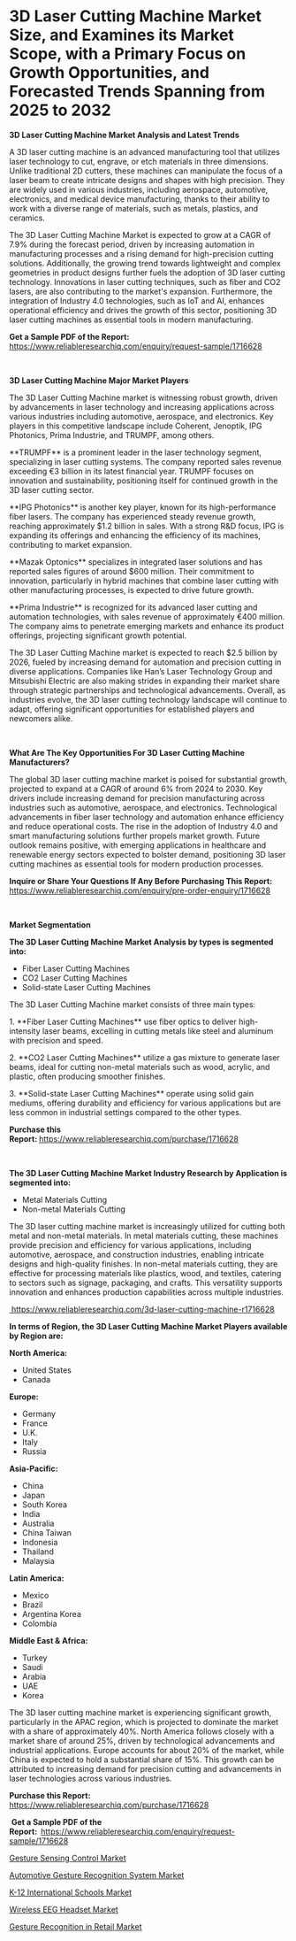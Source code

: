 <p><h1>3D Laser Cutting Machine Market Size, and Examines its Market Scope, with a Primary Focus on Growth Opportunities, and Forecasted Trends Spanning from 2025 to 2032</h1></p><p><strong>3D Laser Cutting Machine Market Analysis and Latest Trends</strong></p>
<p><p>A 3D laser cutting machine is an advanced manufacturing tool that utilizes laser technology to cut, engrave, or etch materials in three dimensions. Unlike traditional 2D cutters, these machines can manipulate the focus of a laser beam to create intricate designs and shapes with high precision. They are widely used in various industries, including aerospace, automotive, electronics, and medical device manufacturing, thanks to their ability to work with a diverse range of materials, such as metals, plastics, and ceramics.</p><p>The 3D Laser Cutting Machine Market is expected to grow at a CAGR of 7.9% during the forecast period, driven by increasing automation in manufacturing processes and a rising demand for high-precision cutting solutions. Additionally, the growing trend towards lightweight and complex geometries in product designs further fuels the adoption of 3D laser cutting technology. Innovations in laser cutting techniques, such as fiber and CO2 lasers, are also contributing to the market's expansion. Furthermore, the integration of Industry 4.0 technologies, such as IoT and AI, enhances operational efficiency and drives the growth of this sector, positioning 3D laser cutting machines as essential tools in modern manufacturing.</p></p>
<p><strong>Get a Sample PDF of the Report:&nbsp;</strong> <a href="https://www.reliableresearchiq.com/enquiry/request-sample/1716628?utm_campaign=1140&utm_medium=2&utm_source=Github&utm_content=ia&utm_term=25032025&utm_id=3d-laser-cutting-machine">https://www.reliableresearchiq.com/enquiry/request-sample/1716628</a></p>
<p>&nbsp;</p>
<p><strong>3D Laser Cutting Machine Major Market Players</strong></p>
<p><p>The 3D Laser Cutting Machine market is witnessing robust growth, driven by advancements in laser technology and increasing applications across various industries including automotive, aerospace, and electronics. Key players in this competitive landscape include Coherent, Jenoptik, IPG Photonics, Prima Industrie, and TRUMPF, among others.</p><p>**TRUMPF** is a prominent leader in the laser technology segment, specializing in laser cutting systems. The company reported sales revenue exceeding €3 billion in its latest financial year. TRUMPF focuses on innovation and sustainability, positioning itself for continued growth in the 3D laser cutting sector.</p><p>**IPG Photonics** is another key player, known for its high-performance fiber lasers. The company has experienced steady revenue growth, reaching approximately $1.2 billion in sales. With a strong R&D focus, IPG is expanding its offerings and enhancing the efficiency of its machines, contributing to market expansion.</p><p>**Mazak Optonics** specializes in integrated laser solutions and has reported sales figures of around $600 million. Their commitment to innovation, particularly in hybrid machines that combine laser cutting with other manufacturing processes, is expected to drive future growth.</p><p>**Prima Industrie** is recognized for its advanced laser cutting and automation technologies, with sales revenue of approximately €400 million. The company aims to penetrate emerging markets and enhance its product offerings, projecting significant growth potential.</p><p>The 3D Laser Cutting Machine market is expected to reach $2.5 billion by 2026, fueled by increasing demand for automation and precision cutting in diverse applications. Companies like Han’s Laser Technology Group and Mitsubishi Electric are also making strides in expanding their market share through strategic partnerships and technological advancements. Overall, as industries evolve, the 3D laser cutting technology landscape will continue to adapt, offering significant opportunities for established players and newcomers alike.</p></p>
<p>&nbsp;</p>
<p><strong>What Are The Key Opportunities For 3D Laser Cutting Machine Manufacturers?</strong></p>
<p><p>The global 3D laser cutting machine market is poised for substantial growth, projected to expand at a CAGR of around 6% from 2024 to 2030. Key drivers include increasing demand for precision manufacturing across industries such as automotive, aerospace, and electronics. Technological advancements in fiber laser technology and automation enhance efficiency and reduce operational costs. The rise in the adoption of Industry 4.0 and smart manufacturing solutions further propels market growth. Future outlook remains positive, with emerging applications in healthcare and renewable energy sectors expected to bolster demand, positioning 3D laser cutting machines as essential tools for modern production processes.</p></p>
<p><strong>Inquire or Share Your Questions If Any Before Purchasing This Report:</strong> <a href="https://www.reliableresearchiq.com/enquiry/pre-order-enquiry/1716628?utm_campaign=1140&utm_medium=2&utm_source=Github&utm_content=ia&utm_term=25032025&utm_id=3d-laser-cutting-machine">https://www.reliableresearchiq.com/enquiry/pre-order-enquiry/1716628</a></p>
<p>&nbsp;</p>
<p><strong>Market Segmentation</strong></p>
<p><strong>The 3D Laser Cutting Machine Market Analysis by types is segmented into:</strong></p>
<p><ul><li>Fiber Laser Cutting Machines</li><li>CO2 Laser Cutting Machines</li><li>Solid-state Laser Cutting Machines</li></ul></p>
<p><p>The 3D Laser Cutting Machine market consists of three main types: </p><p>1. **Fiber Laser Cutting Machines** use fiber optics to deliver high-intensity laser beams, excelling in cutting metals like steel and aluminum with precision and speed.</p><p>2. **CO2 Laser Cutting Machines** utilize a gas mixture to generate laser beams, ideal for cutting non-metal materials such as wood, acrylic, and plastic, often producing smoother finishes.</p><p>3. **Solid-state Laser Cutting Machines** operate using solid gain mediums, offering durability and efficiency for various applications but are less common in industrial settings compared to the other types.</p></p>
<p><strong>Purchase this Report:&nbsp;</strong><a href="https://www.reliableresearchiq.com/purchase/1716628?utm_campaign=1140&utm_medium=2&utm_source=Github&utm_content=ia&utm_term=25032025&utm_id=3d-laser-cutting-machine">https://www.reliableresearchiq.com/purchase/1716628</a></p>
<p>&nbsp;</p>
<p><strong>The 3D Laser Cutting Machine Market Industry Research by Application is segmented into:</strong></p>
<p><ul><li>Metal Materials Cutting</li><li>Non-metal Materials Cutting</li></ul></p>
<p><p>The 3D laser cutting machine market is increasingly utilized for cutting both metal and non-metal materials. In metal materials cutting, these machines provide precision and efficiency for various applications, including automotive, aerospace, and construction industries, enabling intricate designs and high-quality finishes. In non-metal materials cutting, they are effective for processing materials like plastics, wood, and textiles, catering to sectors such as signage, packaging, and crafts. This versatility supports innovation and enhances production capabilities across multiple industries.</p></p>
<p><a href="https://www.reliableresearchiq.com/3d-laser-cutting-machine-r1716628?utm_campaign=1140&utm_medium=2&utm_source=Github&utm_content=ia&utm_term=25032025&utm_id=3d-laser-cutting-machine">&nbsp;https://www.reliableresearchiq.com/3d-laser-cutting-machine-r1716628</a></p>
<p><strong>In terms of Region, the 3D Laser Cutting Machine Market Players available by Region are:</strong></p>
<p>
    <p> <strong> North America: </strong>
        <ul>
            <li>United States</li>
            <li>Canada</li>
        </ul>
        </p> 
    <p> <strong> Europe: </strong>
        <ul>
            <li>Germany</li>
            <li>France</li>
            <li>U.K.</li>
            <li>Italy</li>
            <li>Russia</li>
        </ul>
        </p> 
    <p> <strong> Asia-Pacific: </strong>
        <ul>
            <li>China</li>
            <li>Japan</li>
            <li>South Korea</li>
            <li>India</li>
            <li>Australia</li>
            <li>China Taiwan</li>
            <li>Indonesia</li>
            <li>Thailand</li>
            <li>Malaysia</li>
        </ul>
        </p> 
    <p> <strong> Latin America: </strong>
        <ul>
            <li>Mexico</li>
            <li>Brazil</li>
            <li>Argentina Korea</li>
            <li>Colombia</li>
        </ul>
        </p> 
    <p> <strong> Middle East & Africa: </strong>
        <ul>
            <li>Turkey</li>
            <li>Saudi</li>
            <li>Arabia</li>
            <li>UAE</li>
            <li>Korea</li>
        </ul>
    </p>
    </p>
<p><p>The 3D laser cutting machine market is experiencing significant growth, particularly in the APAC region, which is projected to dominate the market with a share of approximately 40%. North America follows closely with a market share of around 25%, driven by technological advancements and industrial applications. Europe accounts for about 20% of the market, while China is expected to hold a substantial share of 15%. This growth can be attributed to increasing demand for precision cutting and advancements in laser technologies across various industries.</p></p>
<p><strong>Purchase this Report: </strong><a href="https://www.reliableresearchiq.com/purchase/1716628?utm_campaign=1140&utm_medium=2&utm_source=Github&utm_content=ia&utm_term=25032025&utm_id=3d-laser-cutting-machine">https://www.reliableresearchiq.com/purchase/1716628</a></p>
<p>&nbsp;<strong>Get a Sample PDF of the Report:&nbsp;&nbsp;</strong><a href="https://www.reliableresearchiq.com/enquiry/request-sample/1716628?utm_campaign=1140&utm_medium=2&utm_source=Github&utm_content=ia&utm_term=25032025&utm_id=3d-laser-cutting-machine">https://www.reliableresearchiq.com/enquiry/request-sample/1716628</a></p>
<p><strong></strong></p>
<p><p><a href="https://github.com/toghojbeinta/Market-Research-Report-List-1/blob/main/gesture-sensing-control-market.md?utm_campaign=1140&utm_medium=2&utm_source=Github&utm_content=ia&utm_term=25032025&utm_id=3d-laser-cutting-machine">Gesture Sensing Control Market</a></p><p><a href="https://github.com/jaspartatin/Market-Research-Report-List-1/blob/main/automotive-gesture-recognition-system-market.md?utm_campaign=1140&utm_medium=2&utm_source=Github&utm_content=ia&utm_term=25032025&utm_id=3d-laser-cutting-machine">Automotive Gesture Recognition System Market</a></p><p><a href="https://github.com/dusektwinec3/Market-Research-Report-List-1/blob/main/k-12-international-schools-market.md?utm_campaign=1140&utm_medium=2&utm_source=Github&utm_content=ia&utm_term=25032025&utm_id=3d-laser-cutting-machine">K-12 International Schools Market</a></p><p><a href="https://github.com/luhleickov/Market-Research-Report-List-1/blob/main/wireless-eeg-headset-market.md?utm_campaign=1140&utm_medium=2&utm_source=Github&utm_content=ia&utm_term=25032025&utm_id=3d-laser-cutting-machine">Wireless EEG Headset Market</a></p><p><a href="https://github.com/jullselai/Market-Research-Report-List-1/blob/main/gesture-recognition-in-retail-market.md?utm_campaign=1140&utm_medium=2&utm_source=Github&utm_content=ia&utm_term=25032025&utm_id=3d-laser-cutting-machine">Gesture Recognition in Retail Market</a></p></p>